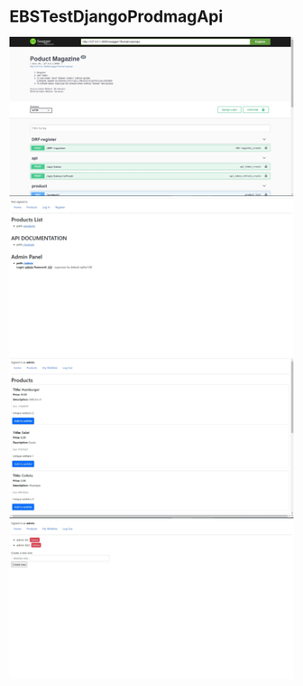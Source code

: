 # EBSTestDjangoProdmagApi

![alt text](https://github.com/IT-Knight/EBSTestDjangoProdmagApi/blob/master/images/Screenshot_1.jpg?raw=true)
![alt text](https://github.com/IT-Knight/EBSTestDjangoProdmagApi/blob/master/images/Screenshot_5.jpg?raw=true)
![alt text](https://github.com/IT-Knight/EBSTestDjangoProdmagApi/blob/master/images/Screenshot_3.jpg?raw=true)
![alt text](https://github.com/IT-Knight/EBSTestDjangoProdmagApi/blob/master/images/Screenshot_4.jpg?raw=true)

